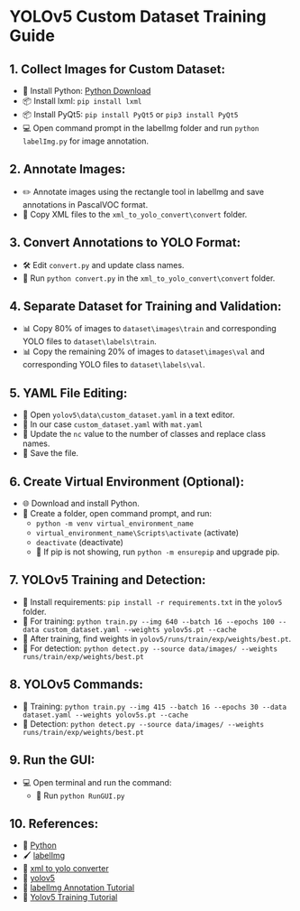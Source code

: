 # YOLOv5 Custom Dataset Training Guide

## 1. Collect Images for Custom Dataset:
   - 🐍 Install Python: [Python Download](https://www.python.org/downloads/)
   - 📦 Install lxml: `pip install lxml`
   - 📦 Install PyQt5: `pip install PyQt5` or `pip3 install PyQt5`
   - 💻 Open command prompt in the labelImg folder and run `python labelImg.py` for image annotation.

## 2. Annotate Images:
   - ✏️ Annotate images using the rectangle tool in labelImg and save annotations in PascalVOC format.
   - 📂 Copy XML files to the `xml_to_yolo_convert\convert` folder.

## 3. Convert Annotations to YOLO Format:
   - 🛠️ Edit `convert.py` and update class names.
   - 🚀 Run `python convert.py` in the `xml_to_yolo_convert\convert` folder.

## 4. Separate Dataset for Training and Validation:
   - 📊 Copy 80% of images to `dataset\images\train` and corresponding YOLO files to `dataset\labels\train`.
   - 📊 Copy the remaining 20% of images to `dataset\images\val` and corresponding YOLO files to `dataset\labels\val`.

## 5. YAML File Editing:
   - 📝 Open `yolov5\data\custom_dataset.yaml` in a text editor.
   - 📝 In our case `custom_dataset.yaml` with `mat.yaml`
   - 🔄 Update the `nc` value to the number of classes and replace class names.
   - 💾 Save the file.

## 6. Create Virtual Environment (Optional):
   - 🌐 Download and install Python.
   - 📁 Create a folder, open command prompt, and run:
     - `python -m venv virtual_environment_name`
     - `virtual_environment_name\Scripts\activate` (activate)
     - `deactivate` (deactivate)
     - 🚀 If pip is not showing, run `python -m ensurepip` and upgrade pip.

## 7. YOLOv5 Training and Detection:
   - 🚀 Install requirements: `pip install -r requirements.txt` in the `yolov5` folder.
   - 🚀 For training: `python train.py --img 640 --batch 16 --epochs 100 --data custom_dataset.yaml --weights yolov5s.pt --cache`
   - 📂 After training, find weights in `yolov5/runs/train/exp/weights/best.pt`.
   - 🚀 For detection: `python detect.py --source data/images/ --weights runs/train/exp/weights/best.pt`

## 8. YOLOv5 Commands:
   - 🚀 Training: `python train.py --img 415 --batch 16 --epochs 30 --data dataset.yaml --weights yolov5s.pt --cache`
   - 🚀 Detection: `python detect.py --source data/images/ --weights runs/train/exp/weights/best.pt`

## 9. Run the GUI:
   - 💻 Open terminal and run the command:
     - 🚀 Run `python RunGUI.py`

## 10. References:
   - 🐍 [Python](https://www.python.org/downloads/)
   - 🖌️ [labelImg](https://github.com/tzutalin/labelImg)
   - 🔄 [xml to yolo converter](https://github.com/bjornstenger/xml2yolo)
   - 🚀 [yolov5](https://github.com/ultralytics/yolov5)
   - 🎥 [labelImg Annotation Tutorial](https://youtu.be/Tlvy-eM8YO4)
   - 🎥 [Yolov5 Training Tutorial](https://youtu.be/80Q3HIBy7Qg)
